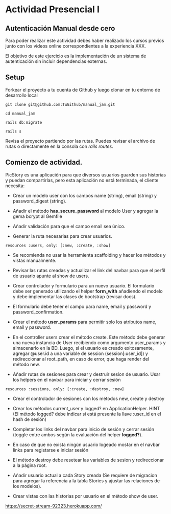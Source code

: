 # Actividad Presencial I
## Autenticación Manual desde cero


Para poder realizar este actividad debes haber realizado los cursos previos junto con los videos online correspondientes a la experiencia XXX.


El objetivo de este ejercicio es la implementación de un sistema de autenticación sin incluir dependencias externas.

## Setup

Forkear el proyecto a tu cuenta de Github y luego clonar en tu entorno de desarrollo local

```
git clone git@github.com:TuGithub/manual_jam.git

cd manual_jam

rails db:migrate

rails s
 ```
Revisa el proyecto partiendo por las rutas. Puedes revisar el archivo de rutas o directamente en la consola con _rails routes_.

## Comienzo de actividad.

PicStory es una aplicación para que diversos usuarios guarden sus historias y puedan compartirlas, pero esta aplicación no está terminada, el cliente necesita:

* Crear un modelo user con los campos name (string), email (string) y password_digest (string).

* Añadir el método **has_secure_password** al modelo User y agregar la gema bcrypt al Gemfile

* Añadir validación para que el campo email sea único.

* Generar la ruta necesarias para crear usuarios.

```
resources :users, only: [:new, :create, :show]
```
* Se recomienda no usar la herramienta scaffolding y hacer los métodos y vistas manualmente.

* Revisar las rutas creadas y actualizar el link del navbar para que el perfil de usuario apunte al show de users.

* Crear controlador y formulario para un nuevo usuario. El formulario debe ser generado utilizando el helper **form_with** añadiendo el modelo y debe implementar las clases de bootstrap (revisar docs).

* El formulario debe tener el campo para name, email y password y password_confirmation.

* Crear el método **user_params** para permitir solo los atributos name, email y password.

* En el controller users crear el método create. Este método debe generar una nueva instancia de User recibiendo como argumento user_params y almacenarlo en la BD. Luego, si el usuario es creado exitosamente, agregar @user.id a una variable de session (session[:user_id]) y redireccionar al root_path, en caso de error, que haga render del método new.

* Añadir rutas de sesiones para crear y destruir sesion de usuario. Usar los helpers en el navbar para iniciar y cerrar sesión

```
resources :sessions, only: [:create, :destroy, :new]
```
* Crear el controlador de sesiones con los métodos new, create y destroy

* Crear los métodos current_user y logged? en ApplicationHelper. HINT (El método logged? debe indicar si está presente la llave :user_id en el hash de sesión)

* Completar los links del navbar para inicio de sesión y cerrar sesión (toggle entre ambos según la evaluación del helper **logged?**).

* En caso de que no exista ningún usuario logeado mostar en el navbar links para registarse e iniciar sesión

* El método destroy debe resetear las variables de sesion y redireccionar a la página root.

* Añadir usuario actual a cada Story creada (Se requiere de migracion para agregar la referencia a la tabla Stories y ajustar las relaciones de los modelos).

* Crear vistas con las historias por usuario en el método show de user.

https://secret-stream-92323.herokuapp.com/